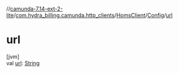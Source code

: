 //[camunda-7.14-ext-2-lite](../../../../index.md)/[com.hydra_billing.camunda.http_clients](../../index.md)/[HomsClient](../index.md)/[Config](index.md)/[url](url.md)

# url

[jvm]\
val [url](url.md): [String](https://kotlinlang.org/api/latest/jvm/stdlib/kotlin/-string/index.html)
